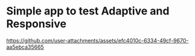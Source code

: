 # Simple app to test Adaptive and Responsive

https://github.com/user-attachments/assets/efc4010c-6334-49cf-9670-aa5ebca35665

